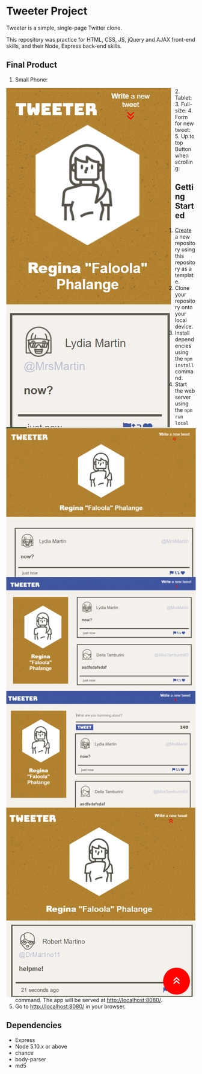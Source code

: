 # Tweeter Project

Tweeter is a simple, single-page Twitter clone.

This repository was practice for HTML, CSS, JS, jQuery and AJAX front-end skills, and their Node, Express back-end skills.

## Final Product

1. Small Phone:

<img src="screenshots/tweeter1.png"
     alt="small phone example of tweeter page"
     style="float: left; margin-right: 10px;">
2. Tablet:
<img src="screenshots/tweeter2.png"
     alt="tablet example of tweeter page"
     style="float: left; margin-right: 10px;">
3. Full-size:
<img src="screenshots/tweeter3.png"
     alt="full-size screen example of tweeter page"
     style="float: left; margin-right: 10px;">
4. Form for new tweet:
<img src="screenshots/tweeter4.png"
     alt="tweeter page with form open"
     style="float: left; margin-right: 10px;">
5. Up to top Button when scrolling:
<img src="screenshots/tweeter5.png"
     alt="tweeter page scrolled with to top button showing"
     style="float: left; margin-right: 10px;">

## Getting Started

1. [Create](https://docs.github.com/en/repositories/creating-and-managing-repositories/creating-a-repository-from-a-template) a new repository using this repository as a template.
2. Clone your repository onto your local device.
3. Install dependencies using the `npm install` command.
3. Start the web server using the `npm run local` command. The app will be served at <http://localhost:8080/>.
4. Go to <http://localhost:8080/> in your browser.

## Dependencies

- Express
- Node 5.10.x or above
- chance
- body-parser
- md5
